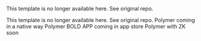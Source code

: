 This template is no longer available here. 
See original repo. 

This template is no longer available here. 
See original repo. 
Polymer coming in a native way 
Polymer BOLD APP coming in app store 
Polymer with ZK soon 
